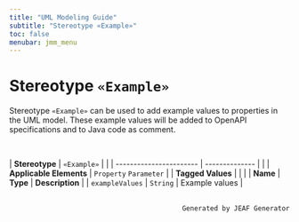 ```yaml
---
title: "UML Modeling Guide"
subtitle: "Stereotype «Example»"
toc: false
menubar: jmm_menu
---
```


# Stereotype `«Example»`
Stereotype `«Example»` can be used to add example values to properties in the UML model. These example values will be added to OpenAPI specifications and to Java code as comment.

<br>

| **Stereotype**          | `«Example»` | |
| ----------------------- | -------------- | |
| **Applicable Elements** | `Property` `Parameter`        |
| **Tagged Values**       |                       |                                                                                                                                                                                                          |
| **Name**                | **Type**              | **Description**                                                                                                                                                                                          |
| `exampleValues`   | `String` | Example values |



<br>

<div style="text-align: right"><code>Generated by JEAF Generator</code></div>

    